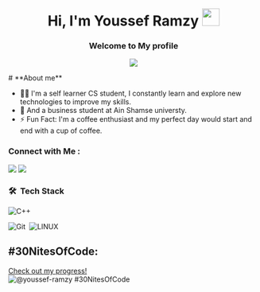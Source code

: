 <h1 align="center"><b>Hi, I'm Youssef Ramzy </b><img src="https://media.giphy.com/media/hvRJCLFzcasrR4ia7z/giphy.gif" width="35"></h1>
<h3 align="center">
  Welcome to My profile
 
</h3>
<p align="center">
<p align="center">
 <img src="https://readme-typing-svg.herokuapp.com?font=Time+New+Roman&color=cyan&size=25&center=true&vCenter=true&width=600&height=100&lines=Assalamu+O+Alaikum+Warahmatullah..&hearts;++;Self-taught+Front-End+Developer,;Computer+Science+Student,;Active+Learner/Researcher,;Love+to+learn+new+stuffs..<3">
</p>
# **About me**

- 👨‍💻 I'm a self learner CS student, I constantly learn and explore new technologies to improve my skills.
- 💬 And a business student at Ain Shamse universty.
- ⚡ Fun Fact: I'm a coffee enthusiast and my perfect day would start and end with a cup of coffee.

### Connect with Me :

<a href="https://www.linkedin.com/in/youssef-ramzy0/" target="_blank"><img src="https://img.shields.io/badge/-Youssef%20Ramzy-0077B5?style=for-the-badge&logo=Linkedin&logoColor=white"/></a>
<a href="https://wa.link/gxckgg" target="_blank"><img src="https://img.shields.io/badge/-Youssef%20Ramzy-0077B5?style=for-the-badge&logo=whatsapp&logoColor=white"/></a>
### 🛠 &nbsp;Tech Stack
![C++](https://img.shields.io/badge/-C++-05122A?style=flat&logo=CPP&logoColor=563D7C)&nbsp;

![Git](https://img.shields.io/badge/-Git-05122A?style=flat&logo=git)&nbsp;
![LINUX](https://img.shields.io/badge/-Linux-05122A?style=flat&logo=Linux)&nbsp;

## #30NitesOfCode:
  [Check out my progress!](https://www.codedex.io/@youssef-ramzy/30-nites-of-code)  
  ![@youssef-ramzy #30NitesOfCode](https://www.codedex.io/api/petStatus?user=youssef-ramzy)
